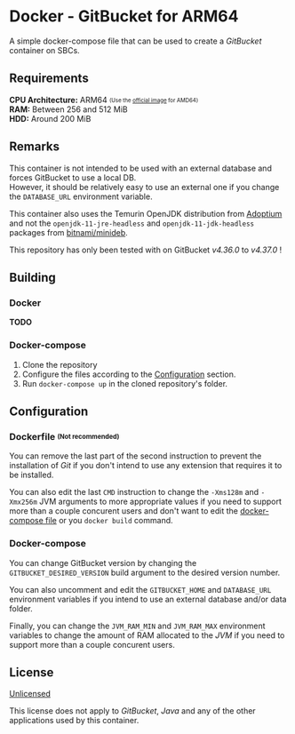 # Docker - GitBucket for ARM64
A simple docker-compose file that can be used to create a *GitBucket* container on SBCs.

## Requirements
__CPU Architecture:__ ARM64 <sub><sup>(Use the [official image](https://hub.docker.com/r/gitbucket/gitbucket/) for AMD64)</sup></sub><br>
__RAM:__ Between 256 and 512 MiB<br>
__HDD:__ Around 200 MiB

## Remarks
This container is not intended to be used with an external database and forces GitBucket to use a local DB.<br>
However, it should be relatively easy to use an external one if you change the `DATABASE_URL` environment variable.

This container also uses the Temurin OpenJDK distribution from [Adoptium](https://adoptium.net/) and not the `openjdk-11-jre-headless` and `openjdk-11-jdk-headless` packages from [bitnami/minideb](https://github.com/bitnami/minideb).

This repository has only been tested with on GitBucket *v4.36.0* to *v4.37.0* !

## Building

### Docker
**TODO**

### Docker-compose
1. Clone the repository
2. Configure the files according to the [Configuration](#configuration) section.
3. Run `docker-compose up` in the cloned repository's folder.

## Configuration

### Dockerfile <sub><sup>(Not recommended)</sup></sub>
You can remove the last part of the second instruction to prevent the installation of *Git* if you don't intend to use any extension that requires it to be installed.

You can also edit the last `CMD` instruction to change the `-Xms128m` and `-Xmx256m` JVM arguments to more appropriate values if you need to support more than a couple concurent users and don't want to edit the [docker-compose file](docker-compose.yml) or you `docker build` command.

### Docker-compose
You can change GitBucket version by changing the `GITBUCKET_DESIRED_VERSION` build argument to the desired version number.

You can also uncomment and edit the `GITBUCKET_HOME` and `DATABASE_URL` environment variables if you intend to use an external database and/or data folder.

Finally, you can change the `JVM_RAM_MIN` and `JVM_RAM_MAX` environment variables to change the amount of RAM allocated to the *JVM* if you need to support more than a couple concurent users.

## License
[Unlicensed](LICENSE)

This license does not apply to *GitBucket*, *Java* and any of the other applications used by this container.
